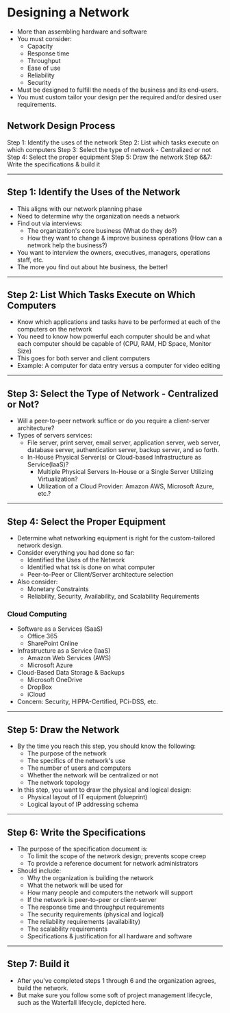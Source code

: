 # Designing a Network

- More than assembling hardware and software
- You must consider:
  - Capacity
  - Response time
  - Throughput
  - Ease of use
  - Reliability
  - Security
- Must be designed to fulfill the needs of the business and its end-users.
- You must custom tailor your design per the required and/or desired user requirements.

## Network Design Process

Step 1: Identify the uses of the network
Step 2: List which tasks execute on which computers
Step 3: Select the type of network - Centralized or not
Step 4: Select the proper equipment
Step 5: Draw the network
Step 6&7: Write the specifications & build it

---

## Step 1: Identify the Uses of the Network

- This aligns with our network planning phase
- Need to determine why the organization needs a network
- Find out via interviews:
  - The organization's core business (What do they do?)
  - How they want to change & improve business operations (How can a network help the business?)
- You want to interview the owners, executives, managers, operations staff, etc.
- The more you find out about hte business, the better!

---

## Step 2: List Which Tasks Execute on Which Computers

- Know which applications and tasks have to be performed at each of the computers on the network
- You need to know how powerful each computer should be and what each computer should be capable of (CPU, RAM, HD Space, Monitor Size)
- This goes for both server and client computers
- Example: A computer for data entry versus a computer for video editing

---

## Step 3: Select the Type of Network - Centralized or Not?

- Will a peer-to-peer network suffice or do you require a client-server architecture?
- Types of servers services:
  - File server, print server, email server, application server, web server, database server, authentication server, backup server, and so forth.
  - In-House Physical Server(s) or Cloud-based Infrastructure as Service(IaaS)?
    - Multiple Physical Servers In-House or a Single Server Utilizing Virtualization?
    - Utilization of a Cloud Provider: Amazon AWS, Microsoft Azure, etc.?

---

## Step 4: Select the Proper Equipment

- Determine what networking equipment is right for the custom-tailored network design.
- Consider everything you had done so far:
  - Identified the Uses of the Network
  - Identified what tsk is done on what computer
  - Peer-to-Peer or Client/Server architecture selection
- Also consider:
  - Monetary Constraints
  - Reliability, Security, Availability, and Scalability Requirements

### Cloud Computing

- Software as a Services (SaaS)
  - Office 365
  - SharePoint Online
- Infrastructure as a Service (IaaS)
  - Amazon Web Services (AWS)
  - Microsoft Azure
- Cloud-Based Data Storage & Backups
  - Microsoft OneDrive
  - DropBox
  - iCloud
- Concern: Security, HIPPA-Certified, PCi-DSS, etc.

---

## Step 5: Draw the Network

- By the time you reach this step, you should know the following:
  - The purpose of the network
  - The specifics of the network's use
  - The number of users and computers
  - Whether the network will be centralized or not
  - The network topology
- In this step, you want to draw the physical and logical design:
  - Physical layout of IT equipment (blueprint)
  - Logical layout of IP addressing schema

---

## Step 6: Write the Specifications

- The purpose of the specification document is:
  - To limit the scope of the network design; prevents scope creep
  - To provide a reference document for network administrators
- Should include:
  - Why the organization is building the network
  - What the network will be used for
  - How many people and computers the network will support
  - If the network is peer-to-peer or client-server
  - The response time and throughput requirements
  - The security requirements (physical and logical)
  - The reliability requirements (availability)
  - The scalability requirements
  - Specifications & justification for all hardware and software

---

## Step 7: Build it

- After you've completed steps 1 through 6 and the organization agrees, build the network.
- But make sure you follow some soft of project management lifecycle, such as the Waterfall lifecycle, depicted here.
